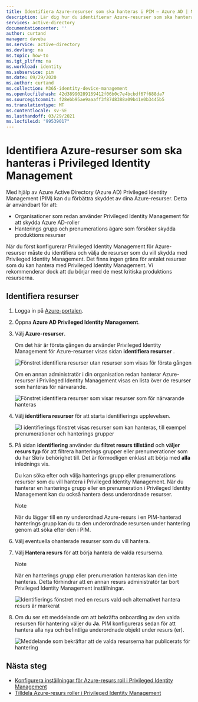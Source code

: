 ```yaml
---
title: Identifiera Azure-resurser som ska hanteras i PIM – Azure AD | Microsoft Docs
description: Lär dig hur du identifierar Azure-resurser som ska hanteras i Azure AD Privileged Identity Management (PIM).
services: active-directory
documentationcenter: ''
author: curtand
manager: daveba
ms.service: active-directory
ms.devlang: na
ms.topic: how-to
ms.tgt_pltfrm: na
ms.workload: identity
ms.subservice: pim
ms.date: 09/29/2020
ms.author: curtand
ms.collection: M365-identity-device-management
ms.openlocfilehash: 42d38990289169412f06b0c7e4bcbdf67f688da7
ms.sourcegitcommit: f28ebb95ae9aaaff3f87d8388a09b41e0b3445b5
ms.translationtype: MT
ms.contentlocale: sv-SE
ms.lasthandoff: 03/29/2021
ms.locfileid: "99539017"
---
```

# <a name="discover-azure-resources-to-manage-in-privileged-identity-management"></a>Identifiera Azure-resurser som ska hanteras i Privileged Identity Management

Med hjälp av Azure Active Directory (Azure AD) Privileged Identity Management (PIM) kan du förbättra skyddet av dina Azure-resurser. Detta är användbart för att:

- Organisationer som redan använder Privileged Identity Management för att skydda Azure AD-roller
- Hanterings grupp och prenumerations ägare som försöker skydda produktions resurser

När du först konfigurerar Privileged Identity Management för Azure-resurser måste du identifiera och välja de resurser som du vill skydda med Privileged Identity Management. Det finns ingen gräns för antalet resurser som du kan hantera med Privileged Identity Management. Vi rekommenderar dock att du börjar med de mest kritiska produktions resurserna.

## <a name="discover-resources"></a>Identifiera resurser

1. Logga in på [Azure-portalen](https://portal.azure.com/).

1. Öppna **Azure AD Privileged Identity Management**.

1. Välj **Azure-resurser**.

    Om det här är första gången du använder Privileged Identity Management för Azure-resurser visas sidan **identifiera resurser** .

    ![Fönstret identifiera resurser utan resurser som visas för första gången](./media/pim-resource-roles-discover-resources/discover-resources-first-run.png)

    Om en annan administratör i din organisation redan hanterar Azure-resurser i Privileged Identity Management visas en lista över de resurser som hanteras för närvarande.

    ![Fönstret identifiera resurser som visar resurser som för närvarande hanteras](./media/pim-resource-roles-discover-resources/discover-resources.png)

1. Välj **identifiera resurser** för att starta identifierings upplevelsen.

    ![I identifierings fönstret visas resurser som kan hanteras, till exempel prenumerationer och hanterings grupper](./media/pim-resource-roles-discover-resources/discovery-pane.png)

1. På sidan **identifiering** använder du **filtret resurs tillstånd** och **väljer resurs typ** för att filtrera hanterings grupper eller prenumerationer som du har Skriv behörighet till. Det är förmodligen enklast att börja med **alla** inlednings vis.

   Du kan söka efter och välja hanterings grupp eller prenumerations resurser som du vill hantera i Privileged Identity Management. När du hanterar en hanterings grupp eller en prenumeration i Privileged Identity Management kan du också hantera dess underordnade resurser.

   > [!Note]
   > När du lägger till en ny underordnad Azure-resurs i en PIM-hanterad hanterings grupp kan du ta den underordnade resursen under hantering genom att söka efter den i PIM.

1. Välj eventuella ohanterade resurser som du vill hantera.

1. Välj **Hantera resurs** för att börja hantera de valda resurserna.

    > [!NOTE]
    > När en hanterings grupp eller prenumeration hanteras kan den inte hanteras. Detta förhindrar att en annan resurs administratör tar bort Privileged Identity Management inställningar.

    ![Identifierings fönstret med en resurs vald och alternativet hantera resurs är markerat](./media/pim-resource-roles-discover-resources/discovery-manage-resource.png)

1. Om du ser ett meddelande om att bekräfta onboarding av den valda resursen för hantering väljer du **Ja**. PIM konfigureras sedan för att hantera alla nya och befintliga underordnade objekt under resurs (er).

    ![Meddelande som bekräftar att de valda resurserna har publicerats för hantering](./media/pim-resource-roles-discover-resources/discovery-manage-resource-message.png)

## <a name="next-steps"></a>Nästa steg

- [Konfigurera inställningar för Azure-resurs roll i Privileged Identity Management](pim-resource-roles-configure-role-settings.md)
- [Tilldela Azure-resurs roller i Privileged Identity Management](pim-resource-roles-assign-roles.md)
